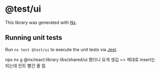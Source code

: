 # @test/ui

This library was generated with [Nx](https://nx.dev).

## Running unit tests

Run `nx test @test/ui` to execute the unit tests via [Jest](https://jestjs.io).


npx nx g @nx/react:library libs/shared/ui 했더니 요게 생김
=> 제대로 insert는 되는데 린트 빨간 줄 뜸 